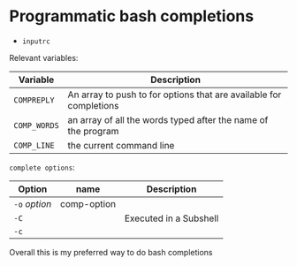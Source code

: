 # Programmatic bash completions

- `inputrc`

Relevant variables:

| Variable     | Description                                                        |
| ------------ | ------------------------------------------------------------------ |
| `COMPREPLY`  | An array to push to for options that are available for completions |
| `COMP_WORDS` | an array of all the words typed after the name of the program      |
| `COMP_LINE`  | the current command line                                           |

`complete options`:

| Option        | name        | Description            |
| ------------- | ----------- | ---------------------- |
| `-o` _option_ | comp-option |                        |
| `-C`          |             | Executed in a Subshell |
| `-c`          |             |                        |

Overall this is my preferred way to do bash completions
